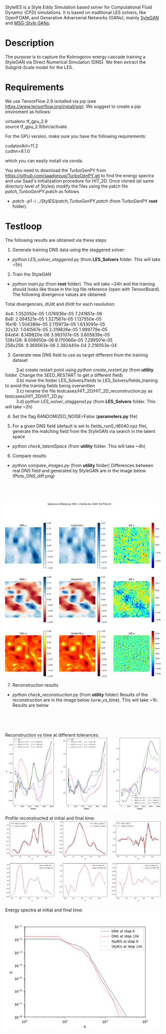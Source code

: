 StylelES is a Style Eddy Simulation based solver for Computational Fluid Dynamic (CFD) simulations.
It is based on traditional LES solvers, like OpenFOAM, and Generative Adverserial Networks (GANs), mainly [SyleGAN](https://github.com/NVlabs/stylegan) and [MSG-Style GANs](https://github.com/akanimax/msg-stylegan-tf).


# Description
The purpose is to capture the Kolmogorov energy cascade training a StyleGAN via Direct Numerical Simulation (DNS). We then extract the Subgrid-Scale model for the LES.


# Requirements
We use TensorFlow 2.9 isntalled via pip (see https://www.tensorflow.org/install/pip). We suggest to create a pip enviroment as follows:

virtualenv tf_gpu_2.9\
source tf_gpu_2.9/bin/activate

For the GPU version, make sure you have the following requirements:

cudatoolkit=11.2\
cudnn=8.1.0

which you can easily install via conda.

You also need to download the TurboGenPY from https://github.com/saadgroup/TurboGenPY.git to find the energy spectra and use  Saad's initialization procedure for HIT_2D. Once cloned (at same directory level of Styles) modify the files using the patch file *patch_TurboGenPY.patch* as follows

- *patch -p1 -i ../StylES/patch_TurboGenPY.patch* (from TurboGenPY **root** folder).


# Testloop
The following results are obtained via these steps

1) Generate training DNS data using the staggered solver:
 - *python LES_solver_staggered.py* (from **LES_Solvers** folder. This will take ~5h)

2) Train the StyleGAN
 - *python main.py* (from **root** folder). This will take ~24h and the training should looks like those in the log file reference (open with TensorBoard). The following divergence values are obtained:

Total divergencies, dUdt and dVdt for each resolution:

   4x4:   1.352050e-05   1.076936e-05   7.241851e-06\
   8x8:   2.094521e-05   1.327567e-05   1.137550e-05\
  16x16:   1.504386e-05   2.115973e-05   1.633091e-05\
  32x32:   1.041567e-05   2.319826e-05   1.999779e-05\
  64x64:   8.149820e-06   3.983107e-05   3.605839e-05\
 128x128:   8.008950e-06   8.170066e-05   7.299501e-05\
 256x256:   9.369563e-06   2.382440e-04   2.216053e-04

3) Generate new DNS field to use as target different from the training dataset

  &nbsp;&nbsp;&nbsp;&nbsp;&nbsp;&nbsp;&nbsp;&nbsp; 3.a) create restart point using
  *python create_restart.py* (from **utility** folder. Change the SEED_RESTART to get a different field)\
  &nbsp;&nbsp;&nbsp;&nbsp;&nbsp;&nbsp;&nbsp;&nbsp; 3.b) move the folder LES_Solvers/fields to LES_Solvers/fields_training to avoid the training fields being overwritten\
  &nbsp;&nbsp;&nbsp;&nbsp;&nbsp;&nbsp;&nbsp;&nbsp; 3.c) rename the file testcases/HIT_2D/HIT_2D_reconstruction.py as testcases/HIT_2D/HIT_2D.py\
  &nbsp;&nbsp;&nbsp;&nbsp;&nbsp;&nbsp;&nbsp;&nbsp; 3.d) *python LES_solver_staggered.py* (from **LES_Solvers** folder. This will take ~2h)

4) Set the flag RANDOMIZED_NOISE=False (**parameters.py** file)

5) For a given DNS field (default is set to fields_run0_it6040.npz file), generate the matching field from the StyleGAN via search in the latent space
 - *python check_latentSpace* (from **utility** folder. This will take ~4h)

6) Compare results
 - *python compare_images.py* (from **utility** folder) 
Differences between real DNS field and generated by StyleGAN are in the image below (Plots_DNS_diff.png)
<br/>
<br/>
<br/>

![image info](./utilities/results_latentSpace/Plots_DNS_diff.png)

7) Reconstruction results
- *python check_reconstruction.py* (from **utility** folder) 
Results of the reconstruction are in the image below (uvw_vs_time). This will take ~1h. Results are below
<br/>
<br/>
<br/>

Reconstruction vs time at different tolerances:
![image info](./utilities/results_reconstruction/uvw_vs_time.png)

Profile reconstructed at initial and final time:
![image info](./utilities/results_reconstruction/uvw_vs_x.png)

Energy spectra at initial and final time:
![image info](./utilities/results_reconstruction/Energy_spectrum.png)


